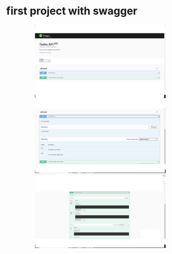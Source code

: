 # first project with swagger

<p align="center">
  <img src="./img1.png" width="350" title="hover text">
  <img src="./img2.png" width="350" alt="accessibility text">
    <img src="./img3.png" width="350" alt="accessibility text">
</p>
